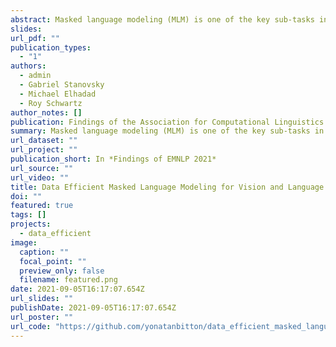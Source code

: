 ```yaml
---
abstract: Masked language modeling (MLM) is one of the key sub-tasks in vision-language pretraining. In the cross-modal setting, tokens in the sentence are masked at random, and the model predicts the masked tokens given the image and the text. In this paper, we observe several key disadvantages of MLM in this setting. First, as captions tend to be short, in a third of the sentences no token is sampled. Second, the majority of masked tokens are stop-words and punctuation, leading to under-utilization of the image. We investigate a range of alternative masking strategies specific to the cross-modal setting that address these shortcomings, aiming for better fusion of text and image in the learned representation. When pre-training the LXMERT model, our alternative masking strategies consistently improve over the original masking strategy on three downstream tasks, especially in low resource settings. Further, our pre-training approach substantially outperforms the baseline model on a prompt-based probing task designed to elicit image objects. These results and our analysis indicate that our method allows for better utilization of the training data.
slides: 
url_pdf: ""
publication_types:
  - "1"
authors:
  - admin
  - Gabriel Stanovsky
  - Michael Elhadad
  - Roy Schwartz
author_notes: []
publication: Findings of the Association for Computational Linguistics EMNLP 2021
summary: Masked language modeling (MLM) is one of the key sub-tasks in vision-language pretraining. In the cross-modal setting, tokens in the sentence are masked at random, and the model predicts the masked tokens given the image and the text. In this paper, we observe several key disadvantages of MLM in this setting. First, as captions tend to be short, in a third of the sentences no token is sampled. Second, the majority of masked tokens are stop-words and punctuation, leading to under-utilization of the image. We investigate a range of alternative masking strategies specific to the cross-modal setting that address these shortcomings, aiming for better fusion of text and image in the learned representation. Our pre-train masking strategy consistently improves over the baseline strategy in two evaluation setups.
url_dataset: ""
url_project: ""
publication_short: In *Findings of EMNLP 2021*
url_source: ""
url_video: ""
title: Data Efficient Masked Language Modeling for Vision and Language
doi: ""
featured: true
tags: []
projects:
  - data_efficient
image:
  caption: ""
  focal_point: ""
  preview_only: false
  filename: featured.png
date: 2021-09-05T16:17:07.654Z
url_slides: ""
publishDate: 2021-09-05T16:17:07.654Z
url_poster: ""
url_code: "https://github.com/yonatanbitton/data_efficient_masked_language_modeling_for_vision_and_language"
---
```

